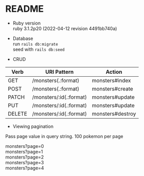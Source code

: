 # README

* Ruby version  
ruby 3.1.2p20 (2022-04-12 revision 4491bb740a)

* Database  
run `rails db:migrate`  
seed with `rails db:seed`

* CRUD  

| Verb | URI Pattern    | Action |
| - | - | - |
|GET    |/monsters(.:format)|                                                                               monsters#index|
|POST   |/monsters(.:format) |                                                                              monsters#create|
|PATCH  |/monsters/:id(.:format)|                                                                           monsters#update|
|PUT    |/monsters/:id(.:format) |                                                                          monsters#update|
|DELETE |/monsters/:id(.:format)  |                                                                         monsters#destroy|

* Viewing pagination

Pass page value in query string. 100 pokemon per page

monsters?page=0  
monsters?page=1  
monsters?page=2  
monsters?page=3  
monsters?page=4  



